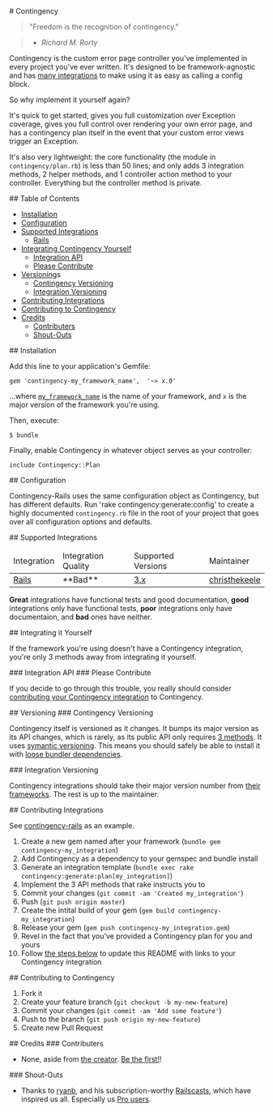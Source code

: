 <a name='contingency-readme'>
# Contingency
</a>

> "Freedom is the recognition of contingency."

>   * *Richard M. Rorty*

Contingency is the custom error page controller you've implemented in every project you've ever written. It's designed to be framework-agnostic and has [many integrations](#supported-integrations) to make using it as easy as calling a config block.

So why implement it yourself again?

It's quick to get started, gives you full customization over Exception coverage, gives you full control over rendering your own error page, and has a contingency plan itself in the event that your custom error views trigger an Exception.

It's also very lightweight: the core functionality (the module in `contingency/plan.rb`) is less than 50 lines; and only adds 3 integration methods, 2 helper methods, and 1 controller action method to your controller. Everything but the controller method is private.

<a name='table-of-contents'>
## Table of Contents
</a>

* [Installation](#installation)
* [Configuration](#configuration)
* [Supported Integrations](#supported-integrations)
    * [Rails](#rails-integration)
* [Integrating Contingency Yourself](#integrating-contingency-yourself)
    * [Integration API](#three-integration-methods)
    * [Please Contribute](#please-contribute)
* [Versioning](#versioning)s
    * [Contingency Versioning](#contingency-versioning)
    * [Integration Versioning](#contingency-integration-versioning)
* [Contributing Integrations](#contributing-integrations)
* [Contributing to Contingency](#contributing-to-contingency)
* [Credits](#credits)
    * [Contributers](#contributers)
    * [Shout-Outs](#shout-outs)

<a name='installation'>
## Installation
</a>

Add this line to your application's Gemfile:

    gem 'contingency-my_framework_name',  '~> x.0'

...where [`my_framework_name`](#supported-integrations) is the name of your framework, and `x` is the major version of the framework you're using.

Then, execute:

    $ bundle

Finally, enable Contingency in whatever object serves as your controller:

    include Contingency::Plan

<a name='configuration'>
## Configuration
</a>

Contingency-Rails uses the same configuration object as Contingency, but has different defaults. Run 'rake contingency:generate:config' to create a highly documented `contingency.rb` file in the root of your project that goes over all configuration options and defaults.

<a name='supported-integrations'>
## Supported Integrations
</a>

<table>
  <thead>
    <tr>
      <td>Integration</td>
      <td>Integration Quality</td>
      <td>Supported Versions</td>
      <td>Maintainer</td>
    </tr>
  </thead>
  <tbody>
    <tr>
      <td>
        <a href='https://www.github.com/christhekeele/contingency-rails'>Rails</a>
      </td>
      <td>
        **Bad**
      </td>
      <td>
        <a href='https://rubygems.org/gems/contingency-rails'>3.x</a>
      </td>
      <td>
        <a href='https://www.github.com/christhekeele/contingency-rails/issues'>christhekeele</a>
      </td>
    </tr>
  </tbody>
</table>

**Great** integrations have functional tests and good documentation, **good** integrations only have functional tests, **poor** integrations only have documentaion, and **bad** ones have neither.

<a name='integrating-contingency-yourself'>
## Integrating it Yourself
</a>

If the framework you're using doesn't have a Contingency integration, you're only 3 methods away from integrating it yourself.

<a name='three-integration-methods'>
### Integration API
</a>

<a name='please-contribute'>
### Please Contribute
</a>

If you decide to go through this trouble, you really should consider [contributing your Contingency integration](#contributing-integrations) to Contingency.</a>

<a name='versioning'>
## Versioning
</a>

<a name='contingency-versioning'>
### Contingency Versioning
</a>

Contingency itself is versioned as it changes. It bumps its major version as its API changes, which is rarely, as its public API only requires [3 methods](#three-integration-methods). It uses [symantic versioning](http://http://semver.org/). This means you should safely be able to install it with [loose bundler dependencies](#installation).

<a name='contingency-integration-versioning'>
### Integration Versioning
</a>

Contingency integrations should take their major version number from [their frameworks](#supported-integrations). The rest is up to the maintainer.

<a name='contributing-integrations'>
## Contributing Integrations
</a>

See [contingency-rails](https://www.github.com/christhekeele/contingency-rails) as an example.

1. Create a new gem named after your framework (`bundle gem contingency-my_integration`)
1. Add Contingency as a dependency to your gemspec and bundle install
1. Generate an integration template (`bundle exec rake contingency:generate:plan[my_integration]`)
1. Implement the 3 API methods that rake instructs you to
1. Commit your changes (`git commit -am 'Created my_integration'`)
1. Push (`git push origin master`)
1. Create the intital build of your gem (`gem build contingency-my_integration`)
1. Release your gem (`gem push contingency-my_integration.gem`)
1. Revel in the fact that you've provided a Contingency plan for you and yours
1. Follow [the steps below](#contributing-to-contingency) to update this README with links to your Contingency integration


<a name='contributing-to-contingency'>
## Contributing to Contingency
</a>

1. Fork it
1. Create your feature branch (`git checkout -b my-new-feature`)
1. Commit your changes (`git commit -am 'Add some feature'`)
1. Push to the branch (`git push origin my-new-feature`)
1. Create new Pull Request

<a name='credits'>
## Credits
</a>

<a name='contributers'>
### Contributers
</a>

* None, aside from [the creator](https://www.github.com/christhekeele). [Be the first!](#contributing-to-contingency)!

<a name='shout-outs'>
### Shout-Outs
</a>

* Thanks to [ryanb](https://github.com/ryanb), and his subscription-worthy [Railscasts](http://railscasts.com/), which have inspired us all. Especially us [Pro users](http://railscasts.com/pro).
